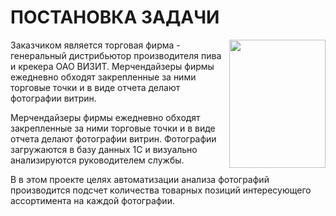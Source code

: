 # ПОСТАНОВКА ЗАДАЧИ  
<img align="right" width="154" height="205" src=images/49124b47-d05b-31dc-fad5-cd51839515be.jpg>
Заказчиком является торговая фирма - генеральный дистрибьютор производителя пива и крекера ОАО ВИЗИТ.  
Мерчендайзеры фирмы ежедневно обходят закрепленные за ними торговые точки и в виде отчета делают фотографии витрин.      

  Мерчендайзеры фирмы ежедневно обходят закрепленные за ними торговые точки и в виде отчета делают фотографии витрин. Фотографии загружаются в базу данных 1С и визуально анализируются руководителем службы.

В в этом проекте целях автоматизации анализа фотографий производится подсчет количества товарных позиций интересующего ассортимента на каждой фотографии.